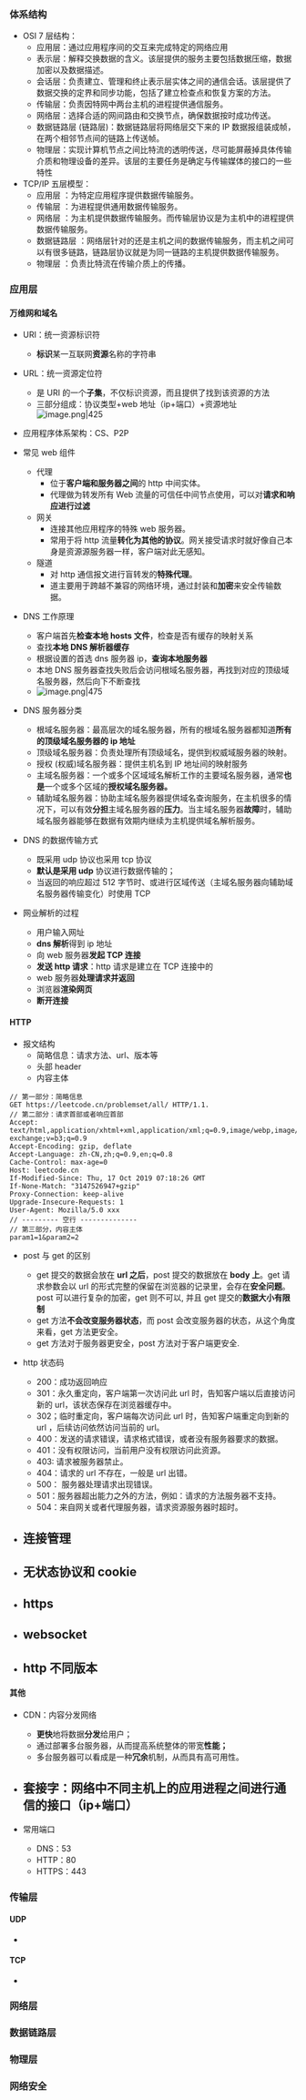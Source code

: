 ### 体系结构
- OSI 7 层结构：
	- 应用层：通过应用程序间的交互来完成特定的网络应用
	- 表示层：解释交换数据的含义。该层提供的服务主要包括数据压缩，数据加密以及数据描述。
	- 会话层：负责建立、管理和终止表示层实体之间的通信会话。该层提供了数据交换的定界和同步功能，包括了建立检查点和恢复方案的方法。
	- 传输层：负责因特网中两台主机的进程提供通信服务。
	- 网络层：选择合适的网间路由和交换节点，确保数据按时成功传送。
	- 数据链路层 (链路层)：数据链路层将网络层交下来的 IP 数据报组装成帧，在两个相邻节点间的链路上传送帧。
	- 物理层：实现计算机节点之间比特流的透明传送，尽可能屏蔽掉具体传输介质和物理设备的差异。该层的主要任务是确定与传输媒体的接口的一些特性 
- TCP/IP 五层模型：
	- 应用层 ：为特定应用程序提供数据传输服务。
	- 传输层 ：为进程提供通用数据传输服务。
	- 网络层 ：为主机提供数据传输服务。而传输层协议是为主机中的进程提供数据传输服务。
	- 数据链路层 ：网络层针对的还是主机之间的数据传输服务，而主机之间可以有很多链路，链路层协议就是为同一链路的主机提供数据传输服务。
	- 物理层 ：负责比特流在传输介质上的传播。

### 应用层
#### 万维网和域名
- URI：统一资源标识符
	- **标识**某一互联网**资源**名称的字符串
- URL：统一资源定位符
	- 是 URI 的一个**子集**，不仅标识资源，而且提供了找到该资源的方法
	- 三部分组成：协议类型+web 地址（ip+端口）+资源地址 ![image.png|425](https://thdlrt.oss-cn-beijing.aliyuncs.com/20240309224933.png)

- 应用程序体系架构：CS、P2P

- 常见 web 组件
	- 代理
		- 位于**客户端和服务器之间**的 http 中间实体。
		- 代理做为转发所有 Web 流量的可信任中间节点使用，可以对**请求和响应进行过滤**
	- 网关
		- 连接其他应用程序的特殊 web 服务器。
		- 常用于将 http 流量**转化为其他的协议**。网关接受请求时就好像自己本身是资源源服务器一样，客户端对此无感知。
	- 隧道
		- 对 http 通信报文进行盲转发的**特殊代理**。
		- 道主要用于跨越不兼容的网络环境，通过封装和**加密**来安全传输数据。

- DNS 工作原理
	- 客户端首先**检查本地 hosts 文件**，检查是否有缓存的映射关系
	- 查找**本地 DNS 解析器缓存**
	- 根据设置的首选 dns 服务器 ip，**查询本地服务器**
	- 本地 DNS 服务器查找失败后会访问根域名服务器，再找到对应的顶级域名服务器，然后向下不断查找
	- ![image.png|475](https://thdlrt.oss-cn-beijing.aliyuncs.com/20240309230905.png)
- DNS 服务器分类
	- 根域名服务器：最高层次的域名服务器，所有的根域名服务器都知道**所有的顶级域名服务器的 ip 地址**
	- 顶级域名服务器：负责处理所有顶级域名，提供到权威域服务器的映射。
	- 授权 (权威)域名服务器：提供主机名到 IP 地址间的映射服务
	- 主域名服务器：一个或多个区域域名解析工作的主要域名服务器，通常**也是**一个或多个区域的**授权域名服务器。**
	- 辅助域名服务器：协助主域名服务器提供域名查询服务，在主机很多的情况下，可以有效**分担**主域名服务器的**压力**。当主域名服务器**故障**时，辅助域名服务器能够在数据有效期内继续为主机提供域名解析服务。
- DNS 的数据传输方式
	- 既采用 udp 协议也采用 tcp 协议
	- **默认是采用 udp** 协议进行数据传输的；
	- 当返回的响应超过 512 字节时、或进行区域传送（主域名服务器向辅助域名服务器传输变化）时使用 TCP

- 网业解析的过程
	- 用户输入网址
	- **dns 解析**得到 ip 地址
	- 向 web 服务器**发起 TCP 连接**
	- **发送 http 请求**：http 请求是建立在 TCP 连接中的
	- web 服务器**处理请求并返回**
	- 浏览器**渲染网页**
	- **断开连接**

#### HTTP
- 报文结构
	- 简略信息：请求方法、url、版本等
	- 头部 header
	- 内容主体
```http
// 第一部分：简略信息
GET https://leetcode.cn/problemset/all/ HTTP/1.1.  
// 第二部分：请求首部或者响应首部
Accept: text/html,application/xhtml+xml,application/xml;q=0.9,image/webp,image/apng,*/*;q=0.8,application/signed-exchange;v=b3;q=0.9
Accept-Encoding: gzip, deflate
Accept-Language: zh-CN,zh;q=0.9,en;q=0.8
Cache-Control: max-age=0
Host: leetcode.cn
If-Modified-Since: Thu, 17 Oct 2019 07:18:26 GMT
If-None-Match: "3147526947+gzip"
Proxy-Connection: keep-alive
Upgrade-Insecure-Requests: 1
User-Agent: Mozilla/5.0 xxx
// --------- 空行 --------------
// 第三部分，内容主体
param1=1&param2=2
```

- post 与 get 的区别
	- get 提交的数据会放在 **url 之后**，post 提交的数据放在 **body 上**。get 请求参数会以 url 的形式完整的保留在浏览器的记录里，会存在**安全问题**。post 可以进行复杂的加密，get 则不可以, 并且 get 提交的**数据大小有限制**
	- get 方法**不会改变服务器状态**，而 post 会改变服务器的状态，从这个角度来看，get 方法更安全。
	- get 方法对于服务器更安全，post 方法对于客户端更安全.
- http 状态码
	- 200：成功返回响应
	- 301：永久重定向，客户端第一次访问此 url 时，告知客户端以后直接访问新的 url，该状态保存在浏览器缓存中。
	- 302；临时重定向，客户端每次访问此 url 时，告知客户端重定向到新的 url ，后续访问依然访问当前的 url。
	- 400：发送的请求错误，请求格式错误，或者没有服务器要求的数据。
	- 401：没有权限访问，当前用户没有权限访问此资源。
	- 403: 请求被服务器禁止。
	- 404：请求的 url 不存在，一般是 url 出错。
	- 500： 服务器处理请求出现错误。
	- 501：服务器超出能力之外的方法，例如：请求的方法服务器不支持。
	- 504：来自网关或者代理服务器，请求资源服务器时超时。

- 连接管理
	- 
- 无状态协议和 cookie
	- 
- https
	- 
- websocket
	- 
- http 不同版本
	- 
#### 其他
- CDN：内容分发网络
	- **更快**地将数据**分发**给用户；
	- 通过部署多台服务器，从而提高系统整体的带宽**性能；**
	- 多台服务器可以看成是一种**冗余**机制，从而具有高可用性。

- 套接字：网络中**不同主机上的应用进程**之间进行通信的接口（ip+端口）
	- 

- 常用端口
	- DNS：53
	- HTTP：80
	- HTTPS：443
### 传输层
#### UDP
- 
#### TCP
- 

### 网络层

### 数据链路层

### 物理层

### 网络安全